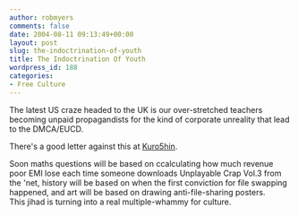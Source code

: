 ```yaml
---
author: robmyers
comments: false
date: 2004-08-11 09:13:49+00:00
layout: post
slug: the-indoctrination-of-youth
title: The Indoctrination Of Youth
wordpress_id: 188
categories:
- Free Culture
---
```


	

The latest US craze headed to the UK is our over-stretched teachers becoming unpaid propagandists for the kind of corporate unreality that lead to the DMCA/EUCD.   
  
There's a good letter against this at [Kuro5hin](http://www.kuro5hin.org/story/2004/8/5/151113/8977).   
  
Soon maths questions will be based on ccalculating how much revenue poor EMI lose each time someone downloads Unplayable Crap Vol.3 from the 'net, history will be based on when the first conviction for file swapping happened, and art will be based on drawing anti-file-sharing posters.  
This jihad is turning into a real multiple-whammy for culture.

  


